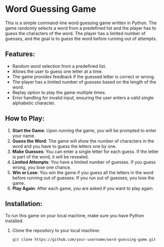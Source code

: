 # Word Guessing Game

This is a simple command-line word guessing game written in Python. The game randomly selects a word from a predefined list and the player has to guess the characters of the word. The player has a limited number of guesses, and the goal is to guess the word before running out of attempts.

## Features:
- Random word selection from a predefined list.
- Allows the user to guess one letter at a time.
- The game provides feedback if the guessed letter is correct or wrong.
- The player has a limited number of guesses based on the length of the word.
- Replay option to play the game multiple times.
- Error handling for invalid input, ensuring the user enters a valid single alphabetic character.

## How to Play:
1. **Start the Game**: Upon running the game, you will be prompted to enter your name.
2. **Guess the Word**: The game will show the number of characters in the word and you have to guess the letters one by one.
3. **Make Guesses**: You can enter a single letter for each guess. If the letter is part of the word, it will be revealed.
4. **Limited Attempts**: You have a limited number of guesses. If you guess wrong, you lose one chance.
5. **Win or Lose**: You win the game if you guess all the letters in the word before running out of guesses. If you run out of guesses, you lose the game.
6. **Play Again**: After each game, you are asked if you want to play again.

## Installation:
To run this game on your local machine, make sure you have Python installed.

1. Clone the repository to your local machine:
   ```bash
   git clone https://github.com/your-username/word-guessing-game.git
